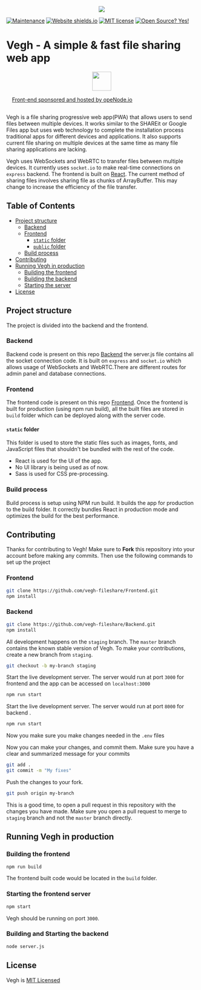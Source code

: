 <p align="center">
  <a href="https://vegh-staging.surge.sh/">
    <img src="https://i.ibb.co/0m4Wrq3/Vegh-Logo-01.png">
  </a>
</p>

[![Maintenance](https://img.shields.io/badge/Maintained%3F-yes-green.svg)](https://github.com/veghfile/frontend/graphs/commit-activity) [![Website shields.io](https://img.shields.io/website-up-down-green-red/http/shields.io.svg)](https://veghfile.github.io/) [![MIT license](https://img.shields.io/badge/License-MIT-blue.svg)](https://lbesson.mit-license.org/) [![Open Source? Yes!](https://badgen.net/badge/Open%20Source%20%3F/Yes%21/blue?icon=github)](https://veghfile.github.io/)

# Vegh - A simple & fast file sharing web app
<p align="center">
  <a href="https://openode.io">
    <img width="50px" src="https://pbs.twimg.com/profile_images/1011301358300028928/j9DKNzoW_400x400.jpg">
  </a>
<a href="https://www.openode.io/" style="display:flex;justify-content-center;align-items:center;padding:15px">Front-end sponsored and hosted by opeNode.io</a>
</p>

Vegh is a file sharing progressive web app(PWA) that allows users to send files between multiple devices.
It works similar to the SHAREit or Google Files app but uses web technology to complete the installation process
traditional apps for different devices and applications. It also supports current file sharing on multiple devices at the same time as many file sharing applications are lacking.

Vegh uses WebSockets and WebRTC to transfer files between multiple devices.
It currently uses `socket.io` to make real-time connections on `express` backend. The frontend is built on [React](https://reactjs.org).
The current method of sharing files involves sharing file as chunks of ArrayBuffer. This may change to increase the efficiency of the file transfer.  

## Table of Contents
- [Project structure](#project-structure)
  - [Backend](#backend)
  - [Frontend](#frontend)
    - [`static` folder](#static-folder)
    - [`public` folder](#public-folder)
  - [Build process](#build-process)
- [Contributing](#contributing)
- [Running Vegh in production](#running-Vegh-in-production)
  - [Building the frontend](#building-the-frontend)
  - [Building the backend](#building-the-backend)
  - [Starting the server](#starting-the-server)
- [License](#license)


## Project structure
The project is divided into the backend and the frontend.

### Backend
Backend code is present on this repo [Backend](https://github.com/vegh-fileshare/Backend) the server.js file contains all the socket connection code. It is built on `express` and `socket.io` which allows usage of WebSockets and WebRTC.There are different routes for admin panel and database connections.

### Frontend
The frontend code is  present on this repo [Frontend](https://github.com/vegh-fileshare/Frontend). Once the frontend is built for production (using npm run build), all the built files are stored in `build` folder which can be deployed along with the server code.

#### `static` folder
This folder is used to store the static files such as images, fonts, and JavaScript files that shouldn't be bundled with the rest of the code.

- React is used for the UI of the app.
- No UI library is being used as of now.
- Sass is used for CSS pre-processing.
### Build process
Build process is setup using NPM run build. It builds the app for production to the build folder. It correctly bundles React in production mode and optimizes the build for the best performance.

## Contributing
Thanks for contributing to Vegh! Make sure to **Fork** this repository into your account before making any commits. Then use the following commands to set up the project
### Frontend
```bash
git clone https://github.com/vegh-fileshare/Frontend.git
npm install
```

### Backend
```bash
git clone https://github.com/vegh-fileshare/Backend.git
npm install
```

All development happens on the `staging` branch. The `master` branch contains the known stable version of Vegh. To make your contributions, create a new branch from `staging`.
```bash
git checkout -b my-branch staging
```

Start the live development server. The server would run at port `3000` for frontend and the app can be accessed on `localhost:3000`
```bash
npm run start
```

Start the live development server. The server would run at port `8000` for backend .
```bash
npm run start
```
Now you make sure you make changes needed in the `.env` files

Now you can make your changes, and commit them. Make sure you have a clear and summarized message for your commits
```bash
git add .
git commit -m "My fixes"
```


Push the changes to your fork.
```bash
git push origin my-branch
```

This is a good time, to open a pull request in this repository with the changes you have made. Make sure you open a pull request to merge to `staging` branch and not the `master` branch directly.
## Running Vegh in production

### Building the frontend
```bash
npm run build
```
The frontend built code would be located in the `build` folder.
### Starting the frontend server
```bash
npm start
```
Vegh should be running on port `3000`.
### Building and Starting the backend
```bash
node server.js
```


## License
Vegh is [MIT Licensed](https://github.com/veghfile/veghfile.github.io/blob/master/LICENSE)
